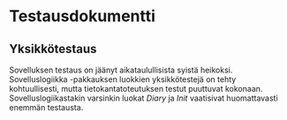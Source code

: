 # Testausdokumentti

## Yksikkötestaus
Sovelluksen testaus on jäänyt aikataulullisista syistä heikoksi. Sovelluslogiikka -pakkauksen luokkien yksikkötestejä on tehty kohtuullisesti, mutta tietokantatoteutuksen 
testut puuttuvat kokonaan. Sovelluslogiikastakin varsinkin luokat *Diary* ja *Init* vaatisivat huomattavasti enemmän testausta.
